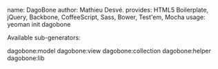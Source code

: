 name:     DagoBone
author:   Mathieu Desvé.
provides: HTML5 Boilerplate, jQuery, Backbone, CoffeeScript, Sass, Bower, Test'em, Mocha
usage:    yeoman init dagobone

Available sub-generators:

dagobone:model
dagobone:view
dagobone:collection
dagobone:helper
dagobone:lib